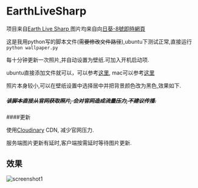# EarthLiveSharp
项目来自[Earth Live Sharp ](https://github.com/bitdust/EarthLiveSharp)
图片均来自向[日葵-8號即時網頁](http://himawari8.nict.go.jp/)

这是我用python写的脚本文件(~~需要修改文件路径~~),ubuntu下测试正常,直接运行`python wallpaper.py`

每十分钟更新一次照片,并自动设置为壁纸.可加入开机启动项.

ubuntu直接添加文件就可以，可以参考[这里](http://jingyan.baidu.com/article/7c6fb428632c3980642c90ce.html),  mac可以参考[这里](http://stackoverflow.com/questions/6442364/running-script-upon-login-mac)

照片本身较小,可以在壁纸设置中选择居中并把背景颜色改为黑色,效果如下.

##### ~~该脚本直接从官网获取照片, 会对官网造成流量压力,不建议传播.~~ 

####更新

使用[Cloudinary](https://cloudinary.com) CDN, 减少官网压力.

服务端图片更新有延时,客户端按需延时等待图片更新.

## 效果
![screenshot1](https://github.com/xyangk/EarthLiveSharp/blob/master/demo/demo.png)
